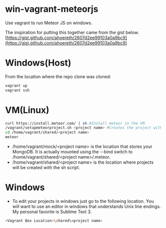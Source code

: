 win-vagrant-meteorjs
====================

Use vagrant to run Meteor JS on windows.

The inspiration for putting this together came from the gist below.
[https://gist.github.com/ahoereth/2607d2ee99103a0a9bc9](https://gist.github.com/ahoereth/2607d2ee99103a0a9bc9)

# Windows(Host) 
From the location where the repo clone was cloned:
```sh
vagrant up
vagrant ssh
```

# VM(Linux)
```sh
curl https://install.meteor.com/ | sh #Install meteor in the VM.
/vagrant/setupmeteorproject.sh <project name> #Creates the project within the VM.
cd /home/vagrant/shared/<project name>
meteor
```

* /home/vagrant/mock/\<project name\> is the location that stores your MongoDB. It is actually mounted using the --bind switch to /home/vagrant/shared/\<project name\>/.meteor.
* /home/vagrant/shared/\<project name\> is the location where projects will be created with the sh script.

# Windows
* To edit your projects in windows just go to the following location. You will want to use an editor in windows that understands Unix line endings. My personal favorite is Sublime Text 3.
```sh
<Vagrant Box Location>\shared\<project name>
```
